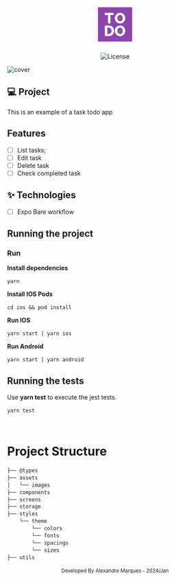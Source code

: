 <h1 align="center">
  <img alt="" height="80" title="" src=".github/logo.png" />
</h1>

<p align="center">
  <img alt="License" src="https://img.shields.io/static/v1?label=license&message=MIT&color=E51C44&labelColor=0A1033">
</p>

![cover](.github/cover_tests?style=flat)

## 💻 Project

This is an example of a task todo app

## Features

- [ ] List tasks;
- [ ] Edit task
- [ ] Delete task
- [ ] Check completed task

## ✨ Technologies

- [ ] Expo Bare workflow

## Running the project

### Run

**Install dependencies**

```
yarn
```

**Install IOS Pods**

```
cd ios && pod install
```

**Run IOS**

```
yarn start | yarn ios
```

**Run Android**

```
yarn start | yarn android
```

## Running the tests

Use **yarn test** to execute the jest tests.

```cl
yarn test
```

<br />

# Project Structure

```bash
├── @types
├── assets
│   └── images
├── components
├── screens
├── storage
├── styles
    └── theme
        └── colors
        └── fonts
        └── spacings
        └── sizes
├── utils
```

<div align="center">
  <small>Developed By Alexandre Marques - 2024/Jan</small>
</div>
